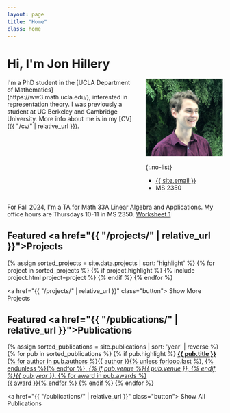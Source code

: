 ```yaml
---
layout: page
title: "Home"
class: home
---
```


# Hi, I'm Jon Hillery

<div class="columns" markdown="1">

<div class="intro" markdown="1">
I'm a PhD student in the [UCLA Department of Mathematics](https://ww3.math.ucla.edu/), interested in representation theory. I was previously a student at UC Berkeley and Cambridge University. More info about me is in my [CV]({{ "/cv/" | relative_url }}).
</div>

<div class="me" markdown="1">
<picture>
  <source srcset='/images/jon_sfmoma.webp' type='image/webp' />
  <img
    src='/images/jon_sfmoma.jpg'
    alt='Dominik Moritz'>
</picture>

{:.no-list}
* <a href="mailto:{{ site.email }}">{{ site.email }}</a>
* MS 2350
</div>

</div>

For Fall 2024, I'm a TA for Math 33A Linear Algebra and Applications. My office hours are Thursdays 10-11 in MS 2350. <a href=assets/Fall_2024_MATH33A_Worksheets.pdf>Worksheet 1</a>

## Featured <a href="{{ "/projects/" | relative_url }}">Projects</a>

<div class="featured-projects">
  {% assign sorted_projects = site.data.projects | sort: 'highlight' %}
  {% for project in sorted_projects %}
    {% if project.highlight %}
      {% include project.html project=project %}
    {% endif %}
  {% endfor %}
</div>

<a href="{{ "/projects/" | relative_url }}" class="button">
  <i class="fas fa-chevron-circle-right"></i>
  Show More Projects
</a>

## Featured <a href="{{ "/publications/" | relative_url }}">Publications</a>

<div class="featured-publications">
  {% assign sorted_publications = site.publications | sort: 'year' | reverse %}
  {% for pub in sorted_publications %}
    {% if pub.highlight %}
      <a href="{{ pub.pdf }}" class="publication">
        <strong>{{ pub.title }}</strong>
        <span class="authors">{% for author in pub.authors %}{{ author }}{% unless forloop.last %}, {% endunless %}{% endfor %}</span>.
        <i>{% if pub.venue %}{{ pub.venue }}, {% endif %}{{ pub.year }}</i>.
        {% for award in pub.awards %}<br/><span class="award"><i class="fas fa-{% if award == "Best Paper Award" %}trophy{% else %}award{% endif %}" aria-hidden="true"></i> {{ award }}</span>{% endfor %}
      </a>
    {% endif %}
  {% endfor %}
</div>

<a href="{{ "/publications/" | relative_url }}" class="button">
  <i class="fas fa-chevron-circle-right"></i>
  Show All Publications
</a>
